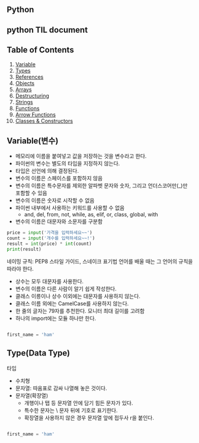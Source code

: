 Python
---

## python TIL  document

## Table of Contents

  1. [Variable](#Variable)
  1. [Types](#types)
  1. [References](#references)
  1. [Objects](#objects)
  1. [Arrays](#arrays)
  1. [Destructuring](#destructuring)
  1. [Strings](#strings)
  1. [Functions](#functions)
  1. [Arrow Functions](#arrow-functions)
  1. [Classes & Constructors](#classes--constructors)


## Variable(변수)
- 메모리에 이름을 붙여넣고 값을 저장하는 것을 변수라고 한다. 
- 파이썬의 변수는 별도의 타입을 지정하지 않는다.
- 타입은 선언에 의해 결정된다.
- 변수의 이름은 스페이스를 포함하지 않음
- 변수의 이름은 특수문자를 제외한 알파벳 문자와 숫자, 그리고 언더스코어만(_)만 포함할 수 있음
- 변수의 이름은 숫자로 시작할 수 없음
- 파이썬 내부에서 사용하는 키워드를 사용할 수 없음 
	- and, del, from, not, while, as, elif, or, class, global, with
- 변수의 이름은 대문자와 소문자를 구분함

```python
price = input('가격을 입력하세요~~')
count = input('개수를 입력하세요~~!')
result = int(price) * int(count)
print(result)

```
네이밍 규칙: PEP8 스타일 가이드, 스네이크 표기법
언어를 배울 때는 그 언어의 규칙을 따라야 한다.
- 상수는 모두 대문자를 사용한다.
- 변수의 이름은 다른 사람이 알기 쉽게 작성한다.
- 클래스 이릉이나 상수 이외에는 대문자를 사용하지 않는다. 
- 클래스 이름 외에는 CamelCase를 사용하지 않는다. 
- 한 줄의 글자는 79자를 추천한다. 모니터 최대 길이를 고려함
- 하나의 import에는 모듈 하나만 한다. 

```python

first_name = 'ham'


```



## Type(Data Type)

타입
- 수치형
- 문자열: 따옴표로 감싸 나열해 놓은 것이다.
- 문자열(확장열) 
	- 개행이나 탭 등 문자열 안에 담기 힘든 문자가 있다.
	- 특수한 문자는 \ 문자 뒤에 기호로 표기한다.
	- 확장열을 사용하지 않은 경우 문자열 앞에 접두사  r을 붙인다.
	
```python

first_name = 'ham'

```









